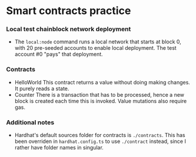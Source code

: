 # Smart contracts practice

### Local test chainblock network deployment

- The `local:node` command runs a local network that starts at block 0, with 20 pre-seeded accounts to enable local deployment. The test account #0 "pays" that deployment.

### Contracts

- HelloWorld
  This contract returns a value without doing making changes. It purely reads a state.
- Counter
  There is a transaction that has to be processed, hence a new block is created each time this is invoked. Value mutations also require gas.

### Additional notes

- Hardhat's default sources folder for contracts is `./contracts`. This has been overriden in `hardhat.config.ts` to use `./contract` instead, since I rather have folder names in singular.
